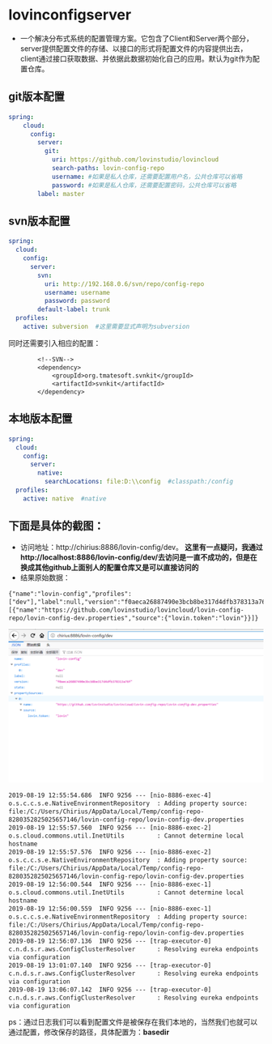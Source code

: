 # lovinconfigserver 

* 一个解决分布式系统的配置管理方案。它包含了Client和Server两个部分，server提供配置文件的存储、以接口的形式将配置文件的内容提供出去，client通过接口获取数据、并依据此数据初始化自己的应用。默认为git作为配置仓库。

## git版本配置

```yaml
spring:
    cloud:
      config:
        server:
          git:
            uri: https://github.com/lovinstudio/lovincloud
            search-paths: lovin-config-repo
            username: #如果是私人仓库，还需要配置用户名，公共仓库可以省略
            password: #如果是私人仓库，还需要配置密码，公共仓库可以省略
        label: master
```
## svn版本配置

~~~yaml
spring:
  cloud:
    config:
      server:
        svn:
          uri: http://192.168.0.6/svn/repo/config-repo
          username: username
          password: password
        default-label: trunk
  profiles:
    active: subversion  #这里需要显式声明为subversion
~~~
同时还需要引入相应的配置：
~~~pom
        <!--SVN-->
        <dependency>
            <groupId>org.tmatesoft.svnkit</groupId>
            <artifactId>svnkit</artifactId>
        </dependency>
~~~
## 本地版本配置

~~~yaml
spring:
  cloud:
    config:
      server:
        native:
          searchLocations: file:D:\\config  #classpath:/config
  profiles:
    active: native  #native
~~~

## 下面是具体的截图：

* 访问地址：http://chirius:8886/lovin-config/dev。
**这里有一点疑问，我通过http://localhost:8886/lovin-config/dev/去访问是一直不成功的，但是在换成其他github上面别人的配置仓库又是可以直接访问的**
* 结果原始数据：
~~~
{"name":"lovin-config","profiles":["dev"],"label":null,"version":"f0aeca26887490e3bcb8be317d4dfb378313a76f","state":null,"propertySources":[{"name":"https://github.com/lovinstudio/lovincloud/lovin-config-repo/lovin-config-dev.properties","source":{"lovin.token":"lovin"}}]}
~~~
![1](images/1.png)

~~~
2019-08-19 12:55:54.686  INFO 9256 --- [nio-8886-exec-4] o.s.c.c.s.e.NativeEnvironmentRepository  : Adding property source: file:/C:/Users/Chirius/AppData/Local/Temp/config-repo-8280352825025657146/lovin-config-repo/lovin-config-dev.properties
2019-08-19 12:55:57.560  INFO 9256 --- [nio-8886-exec-2] o.s.cloud.commons.util.InetUtils         : Cannot determine local hostname
2019-08-19 12:55:57.576  INFO 9256 --- [nio-8886-exec-2] o.s.c.c.s.e.NativeEnvironmentRepository  : Adding property source: file:/C:/Users/Chirius/AppData/Local/Temp/config-repo-8280352825025657146/lovin-config-repo/lovin-config-dev.properties
2019-08-19 12:56:00.544  INFO 9256 --- [nio-8886-exec-1] o.s.cloud.commons.util.InetUtils         : Cannot determine local hostname
2019-08-19 12:56:00.559  INFO 9256 --- [nio-8886-exec-1] o.s.c.c.s.e.NativeEnvironmentRepository  : Adding property source: file:/C:/Users/Chirius/AppData/Local/Temp/config-repo-8280352825025657146/lovin-config-repo/lovin-config-dev.properties
2019-08-19 12:56:07.136  INFO 9256 --- [trap-executor-0] c.n.d.s.r.aws.ConfigClusterResolver      : Resolving eureka endpoints via configuration
2019-08-19 13:01:07.140  INFO 9256 --- [trap-executor-0] c.n.d.s.r.aws.ConfigClusterResolver      : Resolving eureka endpoints via configuration
2019-08-19 13:06:07.142  INFO 9256 --- [trap-executor-0] c.n.d.s.r.aws.ConfigClusterResolver      : Resolving eureka endpoints via configuration
~~~

ps：通过日志我们可以看到配置文件是被保存在我们本地的，当然我们也就可以通过配置，修改保存的路径，具体配置为：**basedir**
